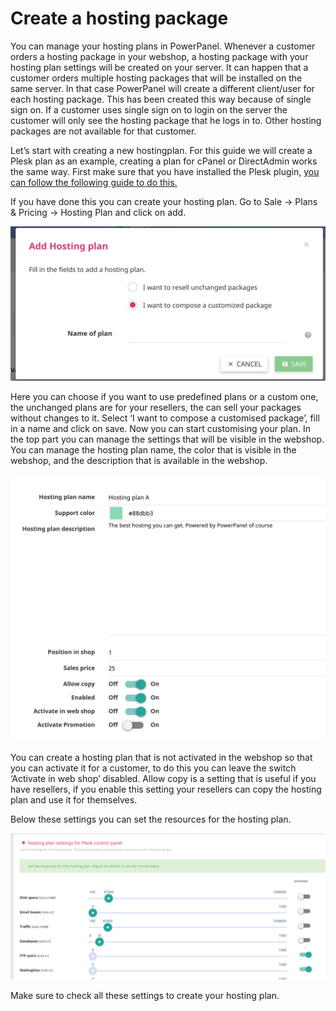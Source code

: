 # Create a hosting package

You can manage your hosting plans in PowerPanel. Whenever a customer orders a hosting package in your webshop, a hosting package with your hosting plan settings will be created on your server.
It can happen that a customer orders multiple hosting packages that will be installed on the same server. In that case PowerPanel will create a different client/user for each hosting package. This has been created this way because of single sign on. If a customer uses single sign on to login on the server the customer will only see the hosting package that he logs in to. Other hosting packages are not available for that customer.

Let’s start with creating a new hostingplan. For this guide we will create a Plesk plan as an example, creating a plan for cPanel or DirectAdmin works the same way.
First make sure that you have installed the Plesk plugin, [you can follow the following guide to do this.](/en/hosting/my_servers/add_plesk_server.md)

If you have done this you can create your hosting plan. Go to Sale -> Plans & Pricing -> Hosting Plan and click on add.

![Add hosting plan](/images/add_hosting_package.png)

Here you can choose if you want to use predefined plans or a custom one, the unchanged plans are for your resellers, the can sell your packages without changes to it. Select ‘I want to compose a customised package’, fill in a name and click on save.
Now you can start customising your plan.
In the top part you can manage the settings that will be visible in the webshop. You can manage the hosting plan name, the color that is visible in the webshop, and the description that is available in the webshop.

![Hosting plan basic settings](/images/hosting_package_basic_settings.png)

You can create a hosting plan that is not activated in the webshop so that you can activate it for a customer, to do this you can leave the switch ‘Activate in web shop’ disabled.
Allow copy is a setting that is useful if you have resellers, if you enable this setting your resellers can copy the hosting plan and use it for themselves.

Below these settings you can set the resources for the hosting plan.

![Hosting package settings](/images/hosting_package_settings.png)

Make sure to check all these settings to create your hosting plan.
